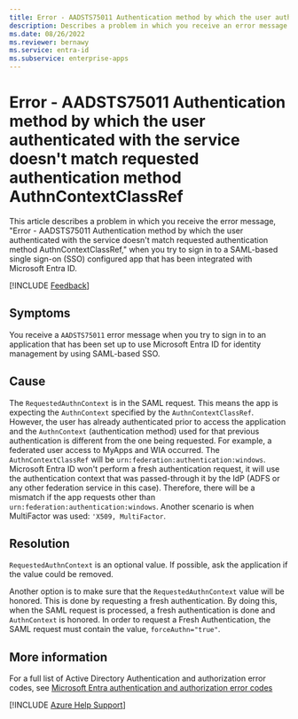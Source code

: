 ```yaml
---
title: Error - AADSTS75011 Authentication method by which the user authenticated with the service doesn't match requested authentication method AuthnContextClassRef.
description: Describes a problem in which you receive an error message when signing in to SAML-based single sign-on configured app that has been configured to use Microsoft Entra ID as an Identity Provider (IdP). The error you receive is Error - AADSTS75011 Authentication method by which the user authenticated with the service doesn't match requested authentication method AuthnContextClassRef
ms.date: 08/26/2022
ms.reviewer: bernawy
ms.service: entra-id
ms.subservice: enterprise-apps
---
```

# Error - AADSTS75011 Authentication method by which the user authenticated with the service doesn't match requested authentication method AuthnContextClassRef

This article describes a problem in which you receive the error message, "Error - AADSTS75011 Authentication method by which the user authenticated with the service doesn't match requested authentication method AuthnContextClassRef," when you try to sign in to a SAML-based single sign-on (SSO) configured app that has been integrated with Microsoft Entra ID.

[!INCLUDE [Feedback](../../../includes/feedback.md)]

## Symptoms

You receive a `AADSTS75011` error message when you try to sign in to an application that has been set up to use Microsoft Entra ID for identity management by using SAML-based SSO.

## Cause

The `RequestedAuthnContext` is in the SAML request. This means the app is expecting the `AuthnContext` specified by the `AuthnContextClassRef`. However, the user has already authenticated prior to access the application and the `AuthnContext` (authentication method) used for that previous authentication is different from the one being requested. For example, a federated user access to MyApps and WIA occurred. The `AuthnContextClassRef` will be `urn:federation:authentication:windows`. Microsoft Entra ID won't perform a fresh authentication request, it will use the authentication context that was passed-through it by the IdP (ADFS or any other federation service in this case). Therefore, there will be a mismatch if the app requests other than `urn:federation:authentication:windows`. Another scenario is when MultiFactor was used: `'X509, MultiFactor`.

## Resolution

`RequestedAuthnContext` is an optional value. If possible, ask the application if the value could be removed.

Another option is to make sure that the `RequestedAuthnContext` value will be honored. This is done by requesting a fresh authentication. By doing this, when the SAML request is processed, a fresh authentication is done and `AuthnContext` is honored. In order to request a Fresh Authentication, the SAML request must contain the value, `forceAuthn="true"`.

## More information

For a full list of Active Directory Authentication and authorization error codes, see [Microsoft Entra authentication and authorization error codes](/azure/active-directory/develop/reference-aadsts-error-codes)

[!INCLUDE [Azure Help Support](../../../includes/azure-help-support.md)]
